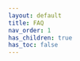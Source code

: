 ```yaml
---
layout: default
title: FAQ
nav_order: 1
has_children: true
has_toc: false
---
```


<script>
setTimeout(() => {
  window.location.href = "/wtnc/faq/quickfix";
}, 0);
</script>
